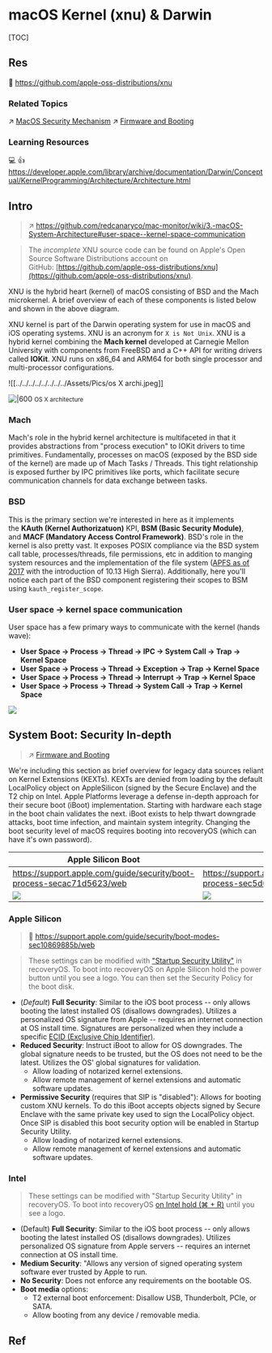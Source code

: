 # macOS Kernel (xnu) & Darwin

[TOC]



## Res
🚧 https://github.com/apple-oss-distributions/xnu


### Related Topics
↗ [MacOS Security Mechanism](../../../../../../../CyberSecurity/System%20Security/Operating%20System%20Security/🍎%20MacOS%20Security%20Mechanism/MacOS%20Security%20Mechanism.md)
↗ [Firmware and Booting](../../../../../../🧬%20Computer%20System/Firmware%20and%20Booting/Firmware%20and%20Booting.md)


### Learning Resources
💻 👍 https://developer.apple.com/library/archive/documentation/Darwin/Conceptual/KernelProgramming/Architecture/Architecture.html



## Intro
> ↗ https://github.com/redcanaryco/mac-monitor/wiki/3.-macOS-System-Architecture#user-space--kernel-space-communication

> The _incomplete_ XNU source code can be found on Apple's Open Source Software Distributions account on GitHub: [https://github.com/apple-oss-distributions/xnu](https://github.com/apple-oss-distributions/xnu).

XNU is the hybrid heart (kernel) of macOS consisting of BSD and the Mach microkernel. A brief overview of each of these components is listed below and shown in the above diagram.

XNU kernel is part of the Darwin operating system for use in macOS and iOS operating systems. XNU is an acronym for `X is Not Unix`. XNU is a hybrid kernel combining the **Mach kernel** developed at Carnegie Mellon University with components from FreeBSD and a C++ API for writing drivers called **IOKit**. XNU runs on x86_64 and ARM64 for both single processor and multi-processor configurations.

![[../../../../../../../../Assets/Pics/os X archi.jpeg]]

![|600](../../../../../../../../Assets/Pics/Pasted%20image%2020240622022024.png)
<small>OS X architecture</small>


### Mach
Mach's role in the hybrid kernel architecture is multifaceted in that it provides abstractions from "process execution" to IOKit drivers to time primitives. Fundamentally, processes on macOS (exposed by the BSD side of the kernel) are made up of Mach Tasks / Threads. This tight relationship is exposed further by IPC primitives like ports, which facilitate secure communication channels for data exchange between tasks.


### BSD
This is the primary section we're interested in here as it implements the **KAuth (Kernel Authorizatuon)** KPI, **BSM (Basic Security Module)**, and **MACF (Mandatory Access Control Framework)**. BSD's role in the kernel is also pretty vast. It exposes POSIX compliance via the BSD system call table, processes/threads, file permissions, etc in addition to manging system resources and the implementation of the file system ([APFS as of 2017](https://www.apple.com/newsroom/2017/09/macos-high-sierra-now-available-as-a-free-update/#:~:text=Apple%20File%20System%20(APFS)) with the introduction of 10.13 High Sierra). Additionally, here you'll notice each part of the BSD component registering their scopes to BSM using `kauth_register_scope`.


### User space → kernel space communication
User space has a few primary ways to communicate with the kernel (hands wave):
- **User Space → Process → Thread → IPC → System Call → Trap → Kernel Space**
- **User Space → Process → Thread → Exception → Trap → Kernel Space**
- **User Space → Process → Thread → Interrupt → Trap → Kernel Space**
- **User Space → Process → Thread → System Call → Trap → Kernel Space**

![](../../../../../../../../Assets/Pics/Pasted%20image%2020240622021140.png)



## System Boot: Security In-depth
> ↗ [Firmware and Booting](../../../../../../🧬%20Computer%20System/Firmware%20and%20Booting/Firmware%20and%20Booting.md)

We're including this section as brief overview for legacy data sources reliant on Kernel Extensions (KEXTs). KEXTs are denied from loading by the default LocalPolicy object on AppleSilicon (signed by the Secure Enclave) and the T2 chip on Intel. Apple Platforms leverage a defense in-depth approach for their secure boot (iBoot) implementation. Starting with hardware each stage in the boot chain validates the next. iBoot exists to help thwart downgrade attacks, boot time infection, and maintain system integrity. Changing the boot security level of macOS requires booting into recoveryOS (which can have it's own password).

| **Apple Silicon Boot**                                                 | **Intel Boot**                                                         |
| ---------------------------------------------------------------------- | ---------------------------------------------------------------------- |
| https://support.apple.com/guide/security/boot-process-secac71d5623/web | https://support.apple.com/guide/security/boot-process-sec5d0fab7c6/web |
| ![](../../../../../../../../Assets/Pics/Pasted%20image%2020240622021302.png) | ![](../../../../../../../../Assets/Pics/Pasted%20image%2020240622021325.png) |

### Apple Silicon
> 🔗 https://support.apple.com/guide/security/boot-modes-sec10869885b/web

> These settings can be modified with ["Startup Security Utility"](https://support.apple.com/guide/mac-help/change-security-settings-startup-disk-a-mac-mchl768f7291/mac) in recoveryOS. To boot into recoveryOS on Apple Silicon hold the power button until you see a logo. You can then set the Security Policy for the boot disk.

- (_Default_) **Full Security**: Similar to the iOS boot process -- only allows booting the latest installed OS (disallows downgrades). Utilizes a personalized OS signature from Apple -- requires an internet connection at OS install time. Signatures are personalized when they include a specific [ECID (Exclusive Chip Identifier)](https://support.apple.com/guide/security/aside/sec21774ef95/1/web/1).
- **Reduced Security**: Instruct iBoot to allow for OS downgrades. The global signature needs to be trusted, but the OS does not need to be the latest. Utilizes the OS' global signatures for validation.
    - Allow loading of notarized kernel extensions.
    - Allow remote management of kernel extensions and automatic software updates.
- **Permissive Security** (requires that SIP is "disabled"): Allows for booting custom XNU kernels. To do this iBoot accepts objects signed by Secure Enclave with the same private key used to sign the LocalPolicy object. Once SIP is disabled this boot security option will be enabled in Startup Security Utility.
    - Allow loading of notarized kernel extensions.
    - Allow remote management of kernel extensions and automatic software updates.


### Intel
> These settings can be modified with "Startup Security Utility" in recoveryOS. To boot into recoveryOS [on Intel hold (⌘ + R)](https://support.apple.com/en-us/102603#:~:text=Intel%2Dbased%20Mac-,Command%20(%E2%8C%98)%2DR,-%3A%20Start%20up%20from) until you see a logo.

- (Default) **Full Security**: Similar to the iOS boot process -- only allows booting the latest installed OS (disallows downgrades). Utilizes personalized OS signature from Apple servers -- requires an internet connection at OS install time.
- **Medium Security**: "Allows any version of signed operating system software ever trusted by Apple to run.
- **No Security**: Does not enforce any requirements on the bootable OS.
- **Boot media** options:
    - T2 external boot enforcement: Disallow USB, Thunderbolt, PCIe, or SATA.
    - Allow booting from any device / removable media.



## Ref
[👍 3. macOS System Architecture]: https://github.com/redcanaryco/mac-monitor/wiki/3.-macOS-System-Architecture#user-space--kernel-space-communication
